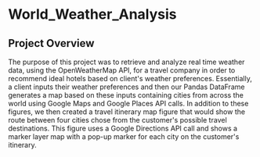 # World_Weather_Analysis

## Project Overview

The purpose of this project was to retrieve and analyze real time weather data, using the OpenWeatherMap API, for a travel company in order to recommend ideal hotels based on client's weather preferences. Essentially, a client inputs their weather preferences and then our Pandas DataFrame generates a map based on these inputs containing cities from across the world using Google Maps and Google Places API calls. In addition to these figures, we then created a travel itinerary map figure that would show the route between four cities chose from the customer's possible travel destinations. This figure uses a Google Directions API call and shows a marker layer map with a pop-up marker for each city on the customer's itinerary.